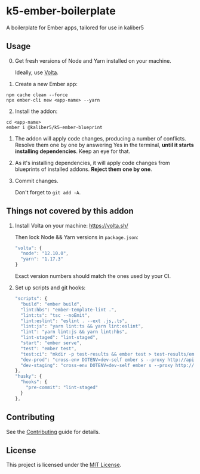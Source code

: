 k5-ember-boilerplate
==============================================================================

A boilerplate for Ember apps, tailored for use in kaliber5



Usage
------------------------------------------------------------------------------

0. Get fresh versions of Node and Yarn installed on your machine.

    Ideally, use [Volta](https://volta.sh/).

1. Create a new Ember app:


```
npm cache clean --force
npx ember-cli new <app-name> --yarn
```

2. Install the addon:

```
cd <app-name>
ember i @kaliber5/k5-ember-blueprint
```

1. The addon will apply code changes, producing a number of conflicts. Resolve them one by one by answering Yes in the terminal, **until it starts installing dependencies**. Keep an eye for that.

2. As it's installing dependencies, it will apply code changes from blueprints of installed addons. **Reject them one by one**.

3. Commit changes.

    Don't forget to `git add -A`.



Things not covered by this addon
------------------------------------------------------------------------------

1. Install Volta on your machine: https://volta.sh/

    Then lock Node && Yarn versions in `package.json`:

    ```js
    "volta": {
      "node": "12.10.0",
      "yarn": "1.17.3"
    }
    ```

    Exact version numbers should match the ones used by your CI.

2. Set up scripts and git hooks:

    ```js
    "scripts": {
      "build": "ember build",
      "lint:hbs": "ember-template-lint .",
      "lint:ts": "tsc --noEmit",
      "lint:eslint": "eslint . --ext .js,.ts",
      "lint:js": "yarn lint:ts && yarn lint:eslint",
      "lint": "yarn lint:js && yarn lint:hbs",
      "lint-staged": "lint-staged",
      "start": "ember serve",
      "test": "ember test",
      "test:ci": "mkdir -p test-results && ember test > test-results/ember.xml --silent -r xunit",
      "dev-prod": "cross-env DOTENV=dev-self ember s --proxy http://api.blutimes-prod.kaliber5.de",
      "dev-staging": "cross-env DOTENV=dev-self ember s --proxy http://api.blutimes-staging.kaliber5.de"
    },
    "husky": {
      "hooks": {
        "pre-commit": "lint-staged"
      }
    },
    ```



Contributing
------------------------------------------------------------------------------

See the [Contributing](CONTRIBUTING.md) guide for details.



License
------------------------------------------------------------------------------

This project is licensed under the [MIT License](LICENSE.md).
